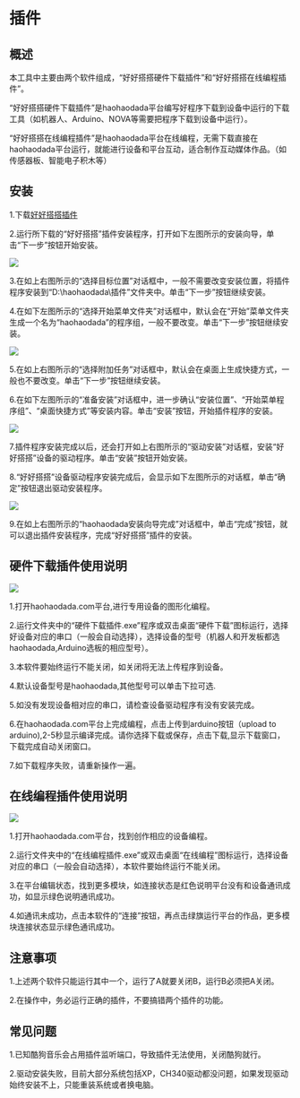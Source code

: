 # 插件
 

## 概述
本工具中主要由两个软件组成，“好好搭搭硬件下载插件”和“好好搭搭在线编程插件”。

“好好搭搭硬件下载插件”是haohaodada平台编写好程序下载到设备中运行的下载工具（如机器人、Arduino、NOVA等需要把程序下载到设备中运行）。

“好好搭搭在线编程插件”是haohaodada平台在线编程，无需下载直接在haohaodada平台运行，就能进行设备和平台互动，适合制作互动媒体作品。（如传感器板、智能电子积木等）


## 安装
1.下载[好好搭搭插件](http://www.haohaodada.com/haohaodada_setup.exe)

2.运行所下载的“好好搭搭”插件安装程序，打开如下左图所示的安装向导，单击“下一步”按钮开始安装。

![](../../.gitbook/assets/01.png)

3.在如上右图所示的“选择目标位置”对话框中，一般不需要改变安装位置，将插件程序安装到“D:\haohaodada\插件”文件夹中。单击“下一步”按钮继续安装。

4.在如下左图所示的“选择开始菜单文件夹”对话框中，默认会在“开始”菜单文件夹生成一个名为“haohaodada”的程序组，一般不要改变。单击“下一步”按钮继续安装。

![](../../.gitbook/assets/02.png)

5.在如上右图所示的“选择附加任务”对话框中，默认会在桌面上生成快捷方式，一般也不要改变。单击“下一步”按钮继续安装。

6.在如下左图所示的“准备安装”对话框中，进一步确认“安装位置”、“开始菜单程序组”、“桌面快捷方式”等安装内容。单击“安装”按钮，开始插件程序的安装。

![](../../.gitbook/assets/03.png)

7.插件程序安装完成以后，还会打开如上右图所示的“驱动安装”对话框，安装“好好搭搭”设备的驱动程序。单击“安装”按钮开始安装。

8.“好好搭搭”设备驱动程序安装完成后，会显示如下左图所示的对话框，单击“确定”按钮退出驱动安装程序。

![](../../.gitbook/assets/04.png)

9.在如上右图所示的“haohaodada安装向导完成”对话框中，单击“完成”按钮，就可以退出插件安装程序，完成“好好搭搭”插件的安装。


## 硬件下载插件使用说明

![](../../.gitbook/assets/05.png)

1.打开haohaodada.com平台,进行专用设备的图形化编程。

2.运行文件夹中的“硬件下载插件.exe”程序或双击桌面“硬件下载”图标运行，选择好设备对应的串口（一般会自动选择），选择设备的型号（机器人和开发板都选haohaodada,Arduino选板的相应型号）。

3.本软件要始终运行不能关闭，如关闭将无法上传程序到设备。

4.默认设备型号是haohaodada,其他型号可以单击下拉可选.

5.如没有发现设备相对应的串口，请检查设备驱动程序有没有安装完成。

6.在haohaodada.com平台上完成编程，点击上传到arduino按钮（upload to arduino),2-5秒显示编译完成。请你选择下载或保存，点击下载,显示下载窗口，下载完成自动关闭窗口。

7.如下载程序失败，请重新操作一遍。



## 在线编程插件使用说明

![](../../.gitbook/assets/06.png)

1.打开haohaodada.com平台，找到创作相应的设备编程。

2.运行文件夹中的“在线编程插件.exe”或双击桌面“在线编程”图标运行，选择设备对应的串口（一般会自动选择），本软件要始终运行不能关闭。

3.在平台编辑状态，找到更多模块，如连接状态是红色说明平台没有和设备通讯成功，如显示绿色说明通讯成功。

4.如通讯未成功，点击本软件的“连接”按钮，再点击绿旗运行平台的作品，更多模块连接状态显示绿色通讯成功。



## 注意事项

1.上述两个软件只能运行其中一个，运行了A就要关闭B，运行B必须把A关闭。

2.在操作中，务必运行正确的插件，不要搞错两个插件的功能。

## 常见问题

1.已知酷狗音乐会占用插件监听端口，导致插件无法使用，关闭酷狗就行。

2.驱动安装失败，目前大部分系统包括XP，CH340驱动都没问题，如果发现驱动始终安装不上，只能重装系统或者换电脑。
